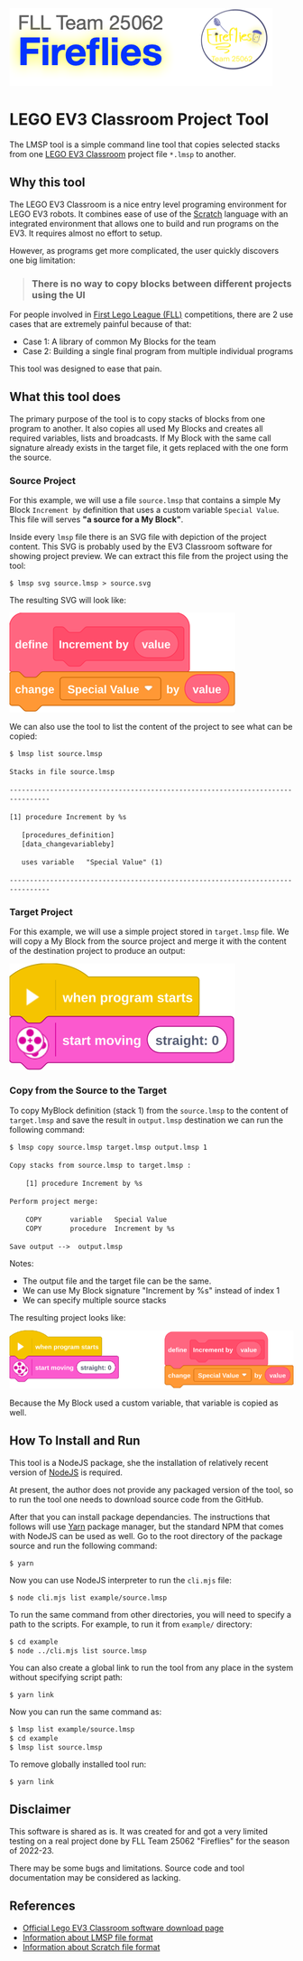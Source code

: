 ![content of surce.svg](logo.png)

# LEGO EV3 Classroom Project Tool
The LMSP tool is a simple command line tool that copies selected stacks from one [LEGO EV3 Classroom](https://education.lego.com/en-us/downloads/mindstorms-ev3/software) project file `*.lmsp` to another. 

## Why this tool
The LEGO EV3 Classroom is a nice entry level programing environment for LEGO EV3 robots. It combines ease of use of the [Scratch](https://scratch.mit.edu) language with an integrated environment that allows one to build and run programs on the EV3. It requires almost no effort to setup.

However, as programs get more complicated, the user quickly discovers one big limitation:


> ### There is no way to copy blocks between different projects using the UI</div>

For people involved in [First Lego League (FLL)](https://www.firstlegoleague.org) competitions, there are 2 use cases that are extremely painful because of that:

* Case 1: A library of common My Blocks for the team
* Case 2: Building a single final program from multiple individual programs

This tool was designed to ease that pain.

## What this tool does  

The primary purpose of the tool is to copy stacks of blocks from one program to another. It also copies all used My Blocks and creates all required variables, lists and broadcasts. If My Block with the same call signature already exists in the target file, it gets replaced with the one form the source.

### Source Project
For this example, we will use a file `source.lmsp` that contains a simple My Block `Increment by` definition that uses a custom variable `Special Value`. This file will serves **"a source for a My Block"**.

Inside every `lmsp` file there is an SVG file with depiction of the project content. This SVG is probably used by the EV3 Classroom software for showing project preview. We can extract this file from the project using the tool:

```shell
$ lmsp svg source.lmsp > source.svg
``` 

The resulting SVG will look like:

![content of surce.svg](example/source.svg)

We can also use the tool to list the content of the project to see what can be copied:

```
$ lmsp list source.lmsp

Stacks in file source.lmsp

--------------------------------------------------------------------------------

[1] procedure Increment by %s

   [procedures_definition]
   [data_changevariableby]

   uses variable   "Special Value" (1)

--------------------------------------------------------------------------------
```

### Target Project
For this example, we will use a simple project stored in `target.lmsp` file. We will copy a My Block from the source project and merge it with the content of the destination project to produce an output:


![content of target.svg](example/target.svg)

### Copy from the Source to the Target

To copy MyBlock definition (stack 1) from the `source.lmsp` to the content of `target.lmsp` and save the result in `output.lmsp` destination we can run the following command:

```
$ lmsp copy source.lmsp target.lmsp output.lmsp 1

Copy stacks from source.lmsp to target.lmsp :

    [1] procedure Increment by %s

Perform project merge:

    COPY       variable   Special Value
    COPY       procedure  Increment by %s

Save output -->  output.lmsp
```

Notes: 

- The output file and the target file can be the same.
- We can use My Block signature "Increment by %s" instead of index 1
- We can specify multiple source stacks

The resulting project looks like:

![image](example/output.svg)

Because the My Block used a custom variable, that variable is copied as well.

## How To Install and Run
This tool is a NodeJS package, she the installation of relatively recent version of [NodeJS](https://nodejs.org) is required.

At present, the author does not provide any packaged version of the tool, so to run the tool one needs to download source code from the GitHub.


After that you can install package dependancies. The instructions that follows will use [Yarn](https://yarnpkg.com) package manager, but the standard NPM that comes with NodeJS can be used as well. Go to the root directory of the package source and run the following command:

```
$ yarn  
```

Now you can use NodeJS interpreter to run the `cli.mjs` file:

```
$ node cli.mjs list example/source.lmsp
```

To run the same command from other directories, you will need to specify a path to the scripts. For example, to run it from `example/` directory:

```
$ cd example
$ node ../cli.mjs list source.lmsp
```

You can also create a global link to run the tool from any place in the system without specifying script path:

```
$ yarn link
```

Now you can run the same command as:


```
$ lmsp list example/source.lmsp
$ cd example
$ lmsp list source.lmsp
```

To remove globally installed tool run:

```
$ yarn link
```

## Disclaimer
This software is shared as is. It was created for and got a very limited testing on a real project done by FLL Team 25062 "Fireflies" for the season of 2022-23.

There may be some bugs and limitations. Source code and tool documentation may be considered as lacking. 

## References

- [Official Lego EV3 Classroom software download page](https://education.lego.com/en-us/downloads/mindstorms-ev3/software)
- [Information about LMSP file format](https://fileinfo.com/extension/lmsp)
- [Information about Scratch file format](https://www.en.scratch-wiki.info/wiki/Scratch_File_Format)
